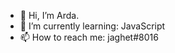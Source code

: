 - 👋 Hi, I’m Arda.
- 🌱 I’m currently learning: JavaScript
- 📫 How to reach me: jaghet#8016



<!---
jagh3t/jagh3t is a ✨ special ✨ repository because its `README.md` (this file) appears on your GitHub profile.
You can click the Preview link to take a look at your changes.
--->
